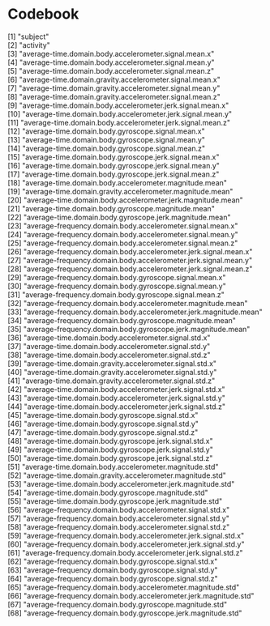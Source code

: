 Codebook
========================================================

 [1] "subject"                                                        
 [2] "activity"                                                       
 [3] "average-time.domain.body.accelerometer.signal.mean.x"           
 [4] "average-time.domain.body.accelerometer.signal.mean.y"           
 [5] "average-time.domain.body.accelerometer.signal.mean.z"           
 [6] "average-time.domain.gravity.accelerometer.signal.mean.x"        
 [7] "average-time.domain.gravity.accelerometer.signal.mean.y"        
 [8] "average-time.domain.gravity.accelerometer.signal.mean.z"        
 [9] "average-time.domain.body.accelerometer.jerk.signal.mean.x"      
[10] "average-time.domain.body.accelerometer.jerk.signal.mean.y"      
[11] "average-time.domain.body.accelerometer.jerk.signal.mean.z"      
[12] "average-time.domain.body.gyroscope.signal.mean.x"               
[13] "average-time.domain.body.gyroscope.signal.mean.y"               
[14] "average-time.domain.body.gyroscope.signal.mean.z"               
[15] "average-time.domain.body.gyroscope.jerk.signal.mean.x"          
[16] "average-time.domain.body.gyroscope.jerk.signal.mean.y"          
[17] "average-time.domain.body.gyroscope.jerk.signal.mean.z"          
[18] "average-time.domain.body.accelerometer.magnitude.mean"          
[19] "average-time.domain.gravity.accelerometer.magnitude.mean"       
[20] "average-time.domain.body.accelerometer.jerk.magnitude.mean"     
[21] "average-time.domain.body.gyroscope.magnitude.mean"              
[22] "average-time.domain.body.gyroscope.jerk.magnitude.mean"         
[23] "average-frequency.domain.body.accelerometer.signal.mean.x"      
[24] "average-frequency.domain.body.accelerometer.signal.mean.y"      
[25] "average-frequency.domain.body.accelerometer.signal.mean.z"      
[26] "average-frequency.domain.body.accelerometer.jerk.signal.mean.x" 
[27] "average-frequency.domain.body.accelerometer.jerk.signal.mean.y" 
[28] "average-frequency.domain.body.accelerometer.jerk.signal.mean.z" 
[29] "average-frequency.domain.body.gyroscope.signal.mean.x"          
[30] "average-frequency.domain.body.gyroscope.signal.mean.y"          
[31] "average-frequency.domain.body.gyroscope.signal.mean.z"          
[32] "average-frequency.domain.body.accelerometer.magnitude.mean"     
[33] "average-frequency.domain.body.accelerometer.jerk.magnitude.mean"
[34] "average-frequency.domain.body.gyroscope.magnitude.mean"         
[35] "average-frequency.domain.body.gyroscope.jerk.magnitude.mean"    
[36] "average-time.domain.body.accelerometer.signal.std.x"            
[37] "average-time.domain.body.accelerometer.signal.std.y"            
[38] "average-time.domain.body.accelerometer.signal.std.z"            
[39] "average-time.domain.gravity.accelerometer.signal.std.x"         
[40] "average-time.domain.gravity.accelerometer.signal.std.y"         
[41] "average-time.domain.gravity.accelerometer.signal.std.z"         
[42] "average-time.domain.body.accelerometer.jerk.signal.std.x"       
[43] "average-time.domain.body.accelerometer.jerk.signal.std.y"       
[44] "average-time.domain.body.accelerometer.jerk.signal.std.z"       
[45] "average-time.domain.body.gyroscope.signal.std.x"                
[46] "average-time.domain.body.gyroscope.signal.std.y"                
[47] "average-time.domain.body.gyroscope.signal.std.z"                
[48] "average-time.domain.body.gyroscope.jerk.signal.std.x"           
[49] "average-time.domain.body.gyroscope.jerk.signal.std.y"           
[50] "average-time.domain.body.gyroscope.jerk.signal.std.z"           
[51] "average-time.domain.body.accelerometer.magnitude.std"           
[52] "average-time.domain.gravity.accelerometer.magnitude.std"        
[53] "average-time.domain.body.accelerometer.jerk.magnitude.std"      
[54] "average-time.domain.body.gyroscope.magnitude.std"               
[55] "average-time.domain.body.gyroscope.jerk.magnitude.std"          
[56] "average-frequency.domain.body.accelerometer.signal.std.x"       
[57] "average-frequency.domain.body.accelerometer.signal.std.y"       
[58] "average-frequency.domain.body.accelerometer.signal.std.z"       
[59] "average-frequency.domain.body.accelerometer.jerk.signal.std.x"  
[60] "average-frequency.domain.body.accelerometer.jerk.signal.std.y"  
[61] "average-frequency.domain.body.accelerometer.jerk.signal.std.z"  
[62] "average-frequency.domain.body.gyroscope.signal.std.x"           
[63] "average-frequency.domain.body.gyroscope.signal.std.y"           
[64] "average-frequency.domain.body.gyroscope.signal.std.z"           
[65] "average-frequency.domain.body.accelerometer.magnitude.std"      
[66] "average-frequency.domain.body.accelerometer.jerk.magnitude.std" 
[67] "average-frequency.domain.body.gyroscope.magnitude.std"          
[68] "average-frequency.domain.body.gyroscope.jerk.magnitude.std"
